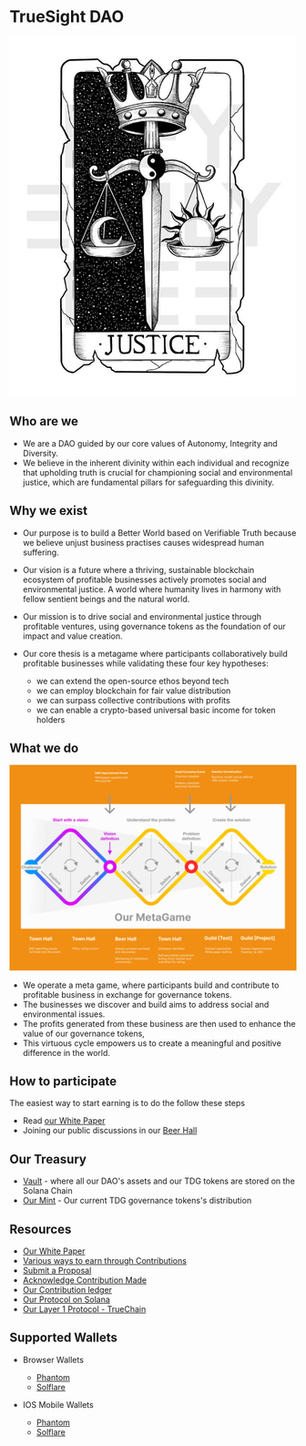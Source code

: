 # TrueSight DAO

![Our Meta Game](https://github.com/TrueSightDAO/.github/blob/main/assets/justice_card.jpg?raw=true)

## Who are we
- We are a DAO guided by our core values of Autonomy, Integrity and Diversity. 
- We believe in the inherent divinity within each individual and recognize that upholding truth is crucial for championing social and environmental justice, which are fundamental pillars for safeguarding this divinity.


## Why we exist
- Our purpose is to build a Better World based on Verifiable Truth because we believe unjust business practises causes widespread human suffering.

- Our vision is a future where a thriving, sustainable blockchain ecosystem of profitable businesses actively promotes social and environmental justice. A world where humanity lives in harmony with fellow sentient beings and the natural world.

- Our mission is to drive social and environmental justice through profitable ventures, using governance tokens as the foundation of our impact and value creation.

- Our core thesis is a metagame where participants collaboratively build profitable businesses while validating these four key hypotheses: 
    - we can extend the open-source ethos beyond tech
    - we can employ blockchain for fair value distribution
    - we can surpass collective contributions with profits
    - we can enable a crypto-based universal basic income for token holders


## What we do
![Our Meta Game](https://github.com/TrueSightDAO/.github/blob/main/assets/20230804-%20gary_meta_game.png?raw=true)

- We operate a meta game, where participants build and contribute to profitable business in exchange for governance tokens. 
- The businesses we discover and build aims to address social and environmental issues. 
- The profits generated from these business are then used to enhance the value of our governance tokens, 
- This virtuous cycle empowers us to create a meaningful and positive difference in the world.


## How to participate
The easiest way to start earning is to do the follow these steps
- Read [our White Paper](https://truesight.me/whitepaper) 
- Joining our public discussions in our [Beer Hall](https://truesight.me//beerhall)

## Our Treasury
- [Vault](https://truesight.me/vault) - where all our DAO's assets and our TDG tokens are stored on the Solana Chain
- [Our Mint](https://solscan.io/token/3wmsJkKWLdFT4tF4rG8zUZQ8M4hKUDtDuJW8q6i9KbgF#holders) - Our current TDG governance tokens's distribution

## Resources
- [Our White Paper](https://truesight.me/whitepaper)
- [Various ways to earn through Contributions](https://truesight.me/rubric)
- [Submit a Proposal](https://forms.gle/7eUEPFD192x3Wfkr8)
- [Acknowledge Contribution Made](https://truesight.me/submit-contribution)
- [Our Contribution ledger](https://truesight.me/ledger)
- [Our Protocol on Solana](https://github.com/TrueSightDAO/truesight_protocol)
- [Our Layer 1 Protocol - TrueChain](https://github.com/TrueSightDAO/TrueChain)


## Supported Wallets
- Browser Wallets
  - [Phantom](https://phantom.app/)
  - [Solflare](https://solflare.com/)

- IOS Mobile Wallets
  - [Phantom](https://phantom.app/)
  - [Solflare](https://solflare.com/)

<!--
**TrueSightDAO/TrueSightDAO** is a ✨ _special_ ✨ repository because its `README.md` (this file) appears on your GitHub profile.

Here are some ideas to get you started:

- 🔭 I’m currently working on ...
- 🌱 I’m currently learning ...
- 👯 I’m looking to collaborate on ...
- 🤔 I’m looking for help with ...
- 💬 Ask me about ...
- 📫 How to reach me: ...
- 😄 Pronouns: ...
- ⚡ Fun fact: ...
-->
